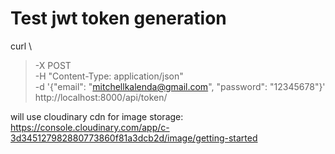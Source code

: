 # Test jwt token generation

curl \

> -X POST \
> -H "Content-Type: application/json" \
> -d '{"email": "mitchellkalenda@gmail.com", "password": "12345678"}' \
> http://localhost:8000/api/token/

will use cloudinary cdn for image storage:
https://console.cloudinary.com/app/c-3d345127982880773860f81a3dcb2d/image/getting-started
